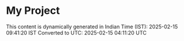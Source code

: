 # My Project

This content is dynamically generated in Indian Time (IST): 2025-02-15 09:41:20 IST
Converted to UTC: 2025-02-15 04:11:20 UTC
